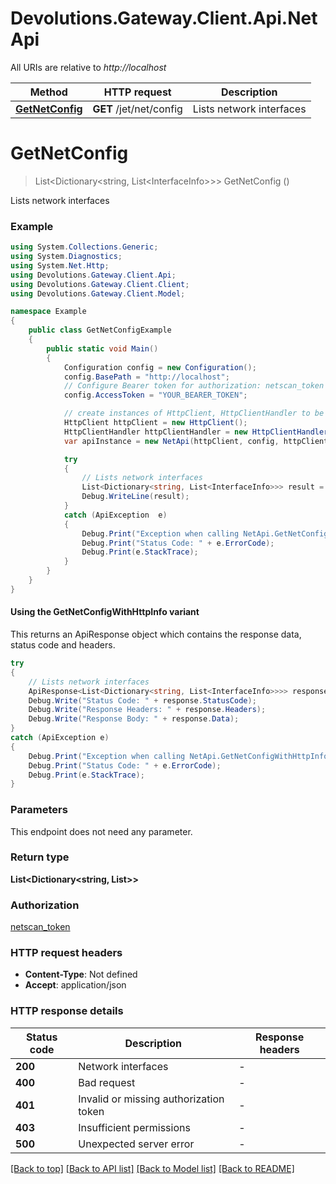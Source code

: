 # Devolutions.Gateway.Client.Api.NetApi

All URIs are relative to *http://localhost*

| Method | HTTP request | Description |
|--------|--------------|-------------|
| [**GetNetConfig**](NetApi.md#getnetconfig) | **GET** /jet/net/config | Lists network interfaces |

<a id="getnetconfig"></a>
# **GetNetConfig**
> List&lt;Dictionary&lt;string, List&lt;InterfaceInfo&gt;&gt;&gt; GetNetConfig ()

Lists network interfaces

### Example
```csharp
using System.Collections.Generic;
using System.Diagnostics;
using System.Net.Http;
using Devolutions.Gateway.Client.Api;
using Devolutions.Gateway.Client.Client;
using Devolutions.Gateway.Client.Model;

namespace Example
{
    public class GetNetConfigExample
    {
        public static void Main()
        {
            Configuration config = new Configuration();
            config.BasePath = "http://localhost";
            // Configure Bearer token for authorization: netscan_token
            config.AccessToken = "YOUR_BEARER_TOKEN";

            // create instances of HttpClient, HttpClientHandler to be reused later with different Api classes
            HttpClient httpClient = new HttpClient();
            HttpClientHandler httpClientHandler = new HttpClientHandler();
            var apiInstance = new NetApi(httpClient, config, httpClientHandler);

            try
            {
                // Lists network interfaces
                List<Dictionary<string, List<InterfaceInfo>>> result = apiInstance.GetNetConfig();
                Debug.WriteLine(result);
            }
            catch (ApiException  e)
            {
                Debug.Print("Exception when calling NetApi.GetNetConfig: " + e.Message);
                Debug.Print("Status Code: " + e.ErrorCode);
                Debug.Print(e.StackTrace);
            }
        }
    }
}
```

#### Using the GetNetConfigWithHttpInfo variant
This returns an ApiResponse object which contains the response data, status code and headers.

```csharp
try
{
    // Lists network interfaces
    ApiResponse<List<Dictionary<string, List<InterfaceInfo>>>> response = apiInstance.GetNetConfigWithHttpInfo();
    Debug.Write("Status Code: " + response.StatusCode);
    Debug.Write("Response Headers: " + response.Headers);
    Debug.Write("Response Body: " + response.Data);
}
catch (ApiException e)
{
    Debug.Print("Exception when calling NetApi.GetNetConfigWithHttpInfo: " + e.Message);
    Debug.Print("Status Code: " + e.ErrorCode);
    Debug.Print(e.StackTrace);
}
```

### Parameters
This endpoint does not need any parameter.
### Return type

**List<Dictionary<string, List<InterfaceInfo>>>**

### Authorization

[netscan_token](../README.md#netscan_token)

### HTTP request headers

 - **Content-Type**: Not defined
 - **Accept**: application/json


### HTTP response details
| Status code | Description | Response headers |
|-------------|-------------|------------------|
| **200** | Network interfaces |  -  |
| **400** | Bad request |  -  |
| **401** | Invalid or missing authorization token |  -  |
| **403** | Insufficient permissions |  -  |
| **500** | Unexpected server error |  -  |

[[Back to top]](#) [[Back to API list]](../README.md#documentation-for-api-endpoints) [[Back to Model list]](../README.md#documentation-for-models) [[Back to README]](../README.md)

